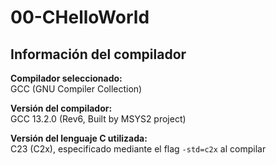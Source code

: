 # 00-CHelloWorld
## Información del compilador

**Compilador seleccionado:**  
GCC (GNU Compiler Collection)

**Versión del compilador:**  
GCC 13.2.0 (Rev6, Built by MSYS2 project)

**Versión del lenguaje C utilizada:**  
C23 (C2x), especificado mediante el flag `-std=c2x` al compilar



